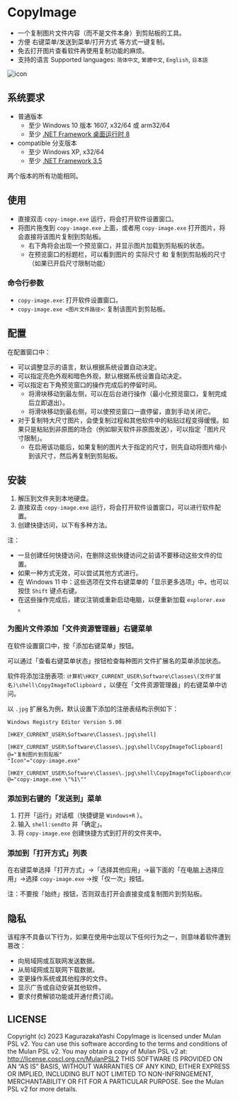 # CopyImage

- 一个复制图片文件内容（而不是文件本身）到剪贴板的工具。
- 方便 右键菜单/发送到菜单/打开方式 等方式一键复制。
- 免去打开图片查看软件再使用复制功能的麻烦。
- 支持的语言 Supported languages: `简体中文`, `繁體中文`, `English`, `日本語`

![icon](copy-image/ico/copy-image-1.ico)

## 系统要求

- 普通版本
  - 至少 Windows 10 版本 1607, x32/64 或 arm32/64
  - 至少 [.NET Framework 桌面运行时 8](https://dotnet.microsoft.com/zh-cn/download/dotnet/8.0)
- compatible 分支版本
  - 至少 Windows XP, x32/64
  - 至少 [.NET Framework 3.5](https://dotnet.microsoft.com/zh-cn/download/dotnet-framework/net35-sp1)

两个版本的所有功能相同。

## 使用

- 直接双击 `copy-image.exe` 运行，将会打开软件设置窗口。
- 将图片拖曳到 `copy-image.exe` 上面，或者用 `copy-image.exe` 打开图片，将会直接将该图片复制到剪贴板。
  - 右下角将会出现一个预览窗口，并显示图片加载到剪贴板的状态。
  - 在预览窗口的标题栏，可以看到图片的 实际尺寸 和 复制到剪贴板的尺寸（如果已开启尺寸限制功能）

### 命令行参数

- `copy-image.exe`: 打开软件设置窗口。
- `copy-image.exe <图片文件路径>`: 复制该图片到剪贴板。 

## 配置

在配置窗口中：

- 可以调整显示的语言，默认根据系统设置自动决定。
- 可以指定亮色外观和暗色外观，默认根据系统设置自动决定。
- 可以指定右下角预览窗口的操作完成后的停留时间。
  - 将滑块移动到最左侧，可以在后台进行操作（最小化预览窗口，复制完成后立即退出）。
  - 将滑块移动到最右侧，可以使预览窗口一直停留，直到手动关闭它。
- 对于复制特大尺寸图片，会使复制过程和其他软件中的粘贴过程变得缓慢。如果只是粘贴到非原图的场合（例如聊天软件非原图发送），可以指定「图片尺寸限制」。
  - 在启用该功能后，如果复制的图片大于指定的尺寸，则先自动将图片缩小到该尺寸，然后再复制到剪贴板。

## 安装

1. 解压到文件夹到本地硬盘。
2. 直接双击 `copy-image.exe` 运行，将会打开软件设置窗口，可以进行软件配置。
3. 创建快捷访问，以下有多种方法。

注：
- 一旦创建任何快捷访问，在删除这些快捷访问之前请不要移动这些文件的位置。
- 如果一种方式无效，可以尝试其他方式进行。
- 在 Windows 11 中：这些选项在文件右键菜单的「显示更多选项」中，也可以按住 `Shift` 键点右键。
- 在这些操作完成后，建议注销或重新启动电脑，以便重新加载 `explorer.exe` 。

### 为图片文件添加「文件资源管理器」右键菜单

在软件设置窗口中，按「添加右键菜单」按钮。

可以通过「查看右键菜单状态」按钮检查每种图片文件扩展名的菜单添加状态。

软件将添加注册表项: `计算机\HKEY_CURRENT_USER\Software\Classes\(文件扩展名)\shell\CopyImageToClipboard` ，以便在「文件资源管理器」的右键菜单中访问。

以 `.jpg` 扩展名为例，默认设置下添加的注册表结构示例如下：

```reg
Windows Registry Editor Version 5.00

[HKEY_CURRENT_USER\Software\Classes\.jpg\shell]

[HKEY_CURRENT_USER\Software\Classes\.jpg\shell\CopyImageToClipboard]
@="复制图片到剪贴板"
"Icon"="copy-image.exe"

[HKEY_CURRENT_USER\Software\Classes\.jpg\shell\CopyImageToClipboard\command]
@="copy-image.exe \"%1\""
```

### 添加到右键的「发送到」菜单

1. 打开「运行」对话框（快捷键是 `Windows+R` ）。
2. 输入 `shell:sendto` 并「确定」。
3. 将 `copy-image.exe` 创建快捷方式到打开的文件夹中。

### 添加到「打开方式」列表

在右键菜单选择「打开方式」→「选择其他应用」→最下面的「在电脑上选择应用」→选择 `copy-image.exe` →按「仅一次」按钮。

注：不要按「始终」按钮，否则双击打开会直接变成复制图片到剪贴板。

## 隐私

该程序不具备以下行为，如果在使用中出现以下任何行为之一，则意味着软件遭到篡改：

- 向局域网或互联网发送数据。
- 从局域网或互联网下载数据。
- 变更操作系统或其他程序的文件。
- 显示广告或自动安装其他软件。
- 要求付费解锁功能或开通付费订阅。

## LICENSE

Copyright (c) 2023 KagurazakaYashi CopyImage is licensed under Mulan PSL v2. You can use this software according to the terms and conditions of the Mulan PSL v2. You may obtain a copy of Mulan PSL v2 at: http://license.coscl.org.cn/MulanPSL2 THIS SOFTWARE IS PROVIDED ON AN “AS IS” BASIS, WITHOUT WARRANTIES OF ANY KIND, EITHER EXPRESS OR IMPLIED, INCLUDING BUT NOT LIMITED TO NON-INFRINGEMENT, MERCHANTABILITY OR FIT FOR A PARTICULAR PURPOSE. See the Mulan PSL v2 for more details.
